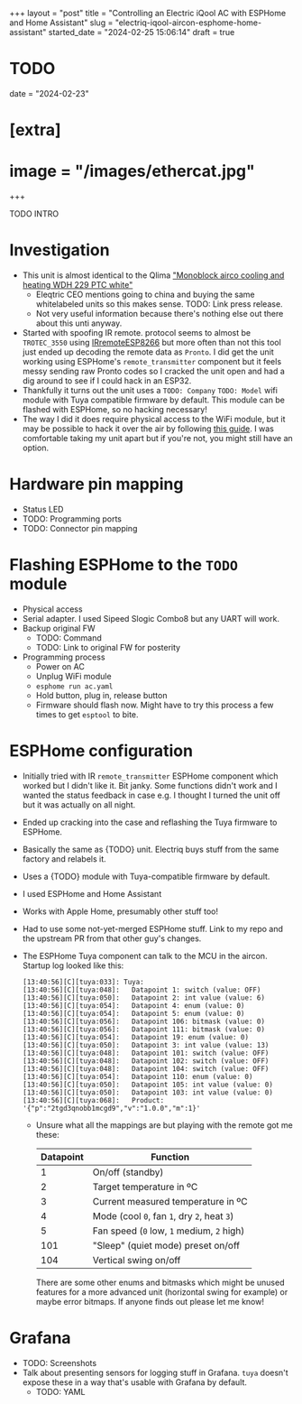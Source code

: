 +++
layout = "post"
title = "Controlling an Electric iQool AC with ESPHome and Home Assistant"
slug = "electriq-iqool-aircon-esphome-home-assistant"
started_date = "2024-02-25 15:06:14"
draft = true
# TODO
date = "2024-02-23"

# [extra]
# image = "/images/ethercat.jpg"
+++

TODO INTRO

<!-- more -->

# Investigation

- This unit is almost identical to the Qlima
  ["Monoblock airco cooling and heating WDH 229 PTC white"](https://www.qlima.com/monoblock-airco-cooling-and-heating-wdh-229-ptc-white.html)
  - Eleqtric CEO mentions going to china and buying the same whitelabeled units so this makes sense.
    TODO: Link press release.
  - Not very useful information because there's nothing else out there about this unti anyway.
- Started with spoofing IR remote. protocol seems to almost be `TROTEC_3550` using
  [IRremoteESP8266](https://github.com/crankyoldgit/IRremoteESP8266) but more often than not this
  tool just ended up decoding the remote data as `Pronto`. I did get the unit working using
  ESPHome's `remote_transmitter` component but it feels messy sending raw Pronto codes so I cracked
  the unit open and had a dig around to see if I could hack in an ESP32.
- Thankfully it turns out the unit uses a `TODO: Company` `TODO: Model` wifi module with Tuya
  compatible firmware by default. This module can be flashed with ESPHome, so no hacking necessary!
- The way I did it does require physical access to the WiFi module, but it may be possible to hack
  it over the air by following [this guide](#TODO). I was comfortable taking my unit apart but if
  you're not, you might still have an option.

# Hardware pin mapping

- Status LED
- TODO: Programming ports
- TODO: Connector pin mapping

# Flashing ESPHome to the `TODO` module

- Physical access
- Serial adapter. I used Sipeed Slogic Combo8 but any UART will work.
- Backup original FW
  - TODO: Command
  - TODO: Link to original FW for posterity
- Programming process
  - Power on AC
  - Unplug WiFi module
  - `esphome run ac.yaml`
  - Hold button, plug in, release button
  - Firmware should flash now. Might have to try this process a few times to get `esptool` to bite.

# ESPHome configuration

- Initially tried with IR `remote_transmitter` ESPHome component which worked but I didn't like it.
  Bit janky. Some functions didn't work and I wanted the status feedback in case e.g. I thought I
  turned the unit off but it was actually on all night.
- Ended up cracking into the case and reflashing the Tuya firmware to ESPHome.
- Basically the same as {TODO} unit. Electriq buys stuff from the same factory and relabels it.
- Uses a {TODO} module with Tuya-compatible firmware by default.
- I used ESPHome and Home Assistant
- Works with Apple Home, presumably other stuff too!
- Had to use some not-yet-merged ESPHome stuff. Link to my repo and the upstream PR from that other
  guy's changes.
- The ESPHome Tuya component can talk to the MCU in the aircon. Startup log looked like this:

  ```
  [13:40:56][C][tuya:033]: Tuya:
  [13:40:56][C][tuya:048]:   Datapoint 1: switch (value: OFF)
  [13:40:56][C][tuya:050]:   Datapoint 2: int value (value: 6)
  [13:40:56][C][tuya:054]:   Datapoint 4: enum (value: 0)
  [13:40:56][C][tuya:054]:   Datapoint 5: enum (value: 0)
  [13:40:56][C][tuya:056]:   Datapoint 106: bitmask (value: 0)
  [13:40:56][C][tuya:056]:   Datapoint 111: bitmask (value: 0)
  [13:40:56][C][tuya:054]:   Datapoint 19: enum (value: 0)
  [13:40:56][C][tuya:050]:   Datapoint 3: int value (value: 13)
  [13:40:56][C][tuya:048]:   Datapoint 101: switch (value: OFF)
  [13:40:56][C][tuya:048]:   Datapoint 102: switch (value: OFF)
  [13:40:56][C][tuya:048]:   Datapoint 104: switch (value: OFF)
  [13:40:56][C][tuya:054]:   Datapoint 110: enum (value: 0)
  [13:40:56][C][tuya:050]:   Datapoint 105: int value (value: 0)
  [13:40:56][C][tuya:050]:   Datapoint 103: int value (value: 0)
  [13:40:56][C][tuya:068]:   Product: '{"p":"2tgd3qnobb1mcgd9","v":"1.0.0","m":1}'
  ```

  - Unsure what all the mappings are but playing with the remote got me these:

    | Datapoint | Function                                    |
    | --------- | ------------------------------------------- |
    | 1         | On/off (standby)                            |
    | 2         | Target temperature in ºC                    |
    | 3         | Current measured temperature in ºC          |
    | 4         | Mode (cool `0`, fan `1`, dry `2`, heat `3`) |
    | 5         | Fan speed (`0` low, `1` medium, `2` high)   |
    | 101       | "Sleep" (quiet mode) preset on/off          |
    | 104       | Vertical swing on/off                       |

    There are some other enums and bitmasks which might be unused features for a more advanced unit
    (horizontal swing for example) or maybe error bitmaps. If anyone finds out please let me know!

# Grafana

- TODO: Screenshots
- Talk about presenting sensors for logging stuff in Grafana. `tuya` doesn't expose these in a way
  that's usable with Grafana by default.
  - TODO: YAML
